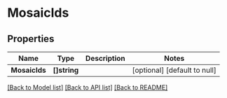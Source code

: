 # MosaicIds

## Properties
Name | Type | Description | Notes
------------ | ------------- | ------------- | -------------
**MosaicIds** | **[]string** |  | [optional] [default to null]

[[Back to Model list]](../README.md#documentation-for-models) [[Back to API list]](../README.md#documentation-for-api-endpoints) [[Back to README]](../README.md)


